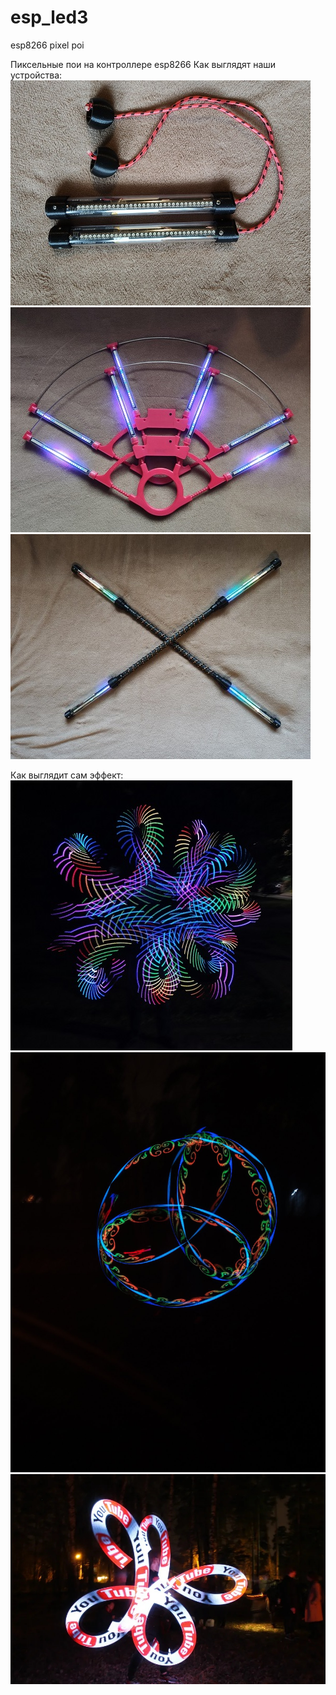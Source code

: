 # esp_led3
esp8266 pixel poi

Пиксельные пои на контроллере esp8266
Как выглядят наши устройства:
![Image text](https://github.com/plaber/esp_led3/blob/main/img/poi.jpg)
![Image text](https://github.com/plaber/esp_led3/blob/main/img/fans.jpg)
![Image text](https://github.com/plaber/esp_led3/blob/main/img/dabl.jpg)

Как выглядит сам эффект:
![Image text](https://github.com/plaber/esp_led3/blob/main/img/mot1.jpg)
![Image text](https://github.com/plaber/esp_led3/blob/main/img/mot2.jpg)
![Image text](https://github.com/plaber/esp_led3/blob/main/img/mot3.jpg)
